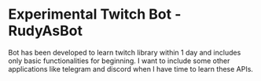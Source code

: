 # Experimental Twitch Bot - RudyAsBot

Bot has been developed to learn twitch library within 1 day and includes only basic functionalities for beginning. I want to include some other applications like telegram and discord when I have time to learn these APIs.
